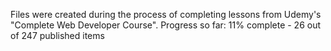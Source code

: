Files were created during the process of completing lessons from Udemy's "Complete Web Developer Course".
Progress so far: 11% complete - 26 out of 247 published items
